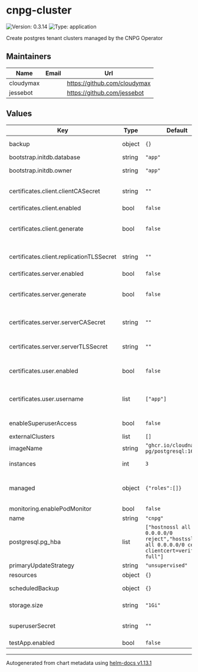 # cnpg-cluster

![Version: 0.3.14](https://img.shields.io/badge/Version-0.3.14-informational?style=flat-square) ![Type: application](https://img.shields.io/badge/Type-application-informational?style=flat-square)

Create postgres tenant clusters managed by the CNPG Operator

## Maintainers

| Name | Email | Url |
| ---- | ------ | --- |
| cloudymax |  | <https://github.com/cloudymax> |
| jessebot |  | <https://github.com/jessebot> |

## Values

| Key | Type | Default | Description |
|-----|------|---------|-------------|
| backup | object | `{}` | if we should backup up this cluster, please see values.yaml for example |
| bootstrap.initdb.database | string | `"app"` | initial database to create |
| bootstrap.initdb.owner | string | `"app"` | owner of the initial database that is created above |
| certificates.client.clientCASecret | string | `""` | name of existing Kubernetes Secret for the postgresql client Certificate Authority cert, ignored if certificates.generate is true |
| certificates.client.enabled | bool | `false` | enable using client certificates |
| certificates.client.generate | bool | `false` | generate client certs using cert-manager. if true the following are ignored: certificates.clientCASecret, certificates.replicationTLSSecret |
| certificates.client.replicationTLSSecret | string | `""` | name of existing Kubernetes Secret for the postgresql replication TLS cert ignored if certificates.generate is true |
| certificates.server.enabled | bool | `false` | enable using server certificates |
| certificates.server.generate | bool | `false` | generate server certs using cert-manager. if true the following are ignored: certificates.serverTLSSecret, certificates.serverCASecret |
| certificates.server.serverCASecret | string | `""` | name of existing Kubernetes Secret for the postgresql server Certificate Authority cert, ignored if certificates.generate is true |
| certificates.server.serverTLSSecret | string | `""` | name of existing Kubernetes Secret for the postgresql server TLS cert, ignored if certificates.generate is true |
| certificates.user.enabled | bool | `false` | create a certificate for a user to connect to postgres using CertManager requires server and client certificate generation enabled |
| certificates.user.username | list | `["app"]` | List of names of users to create a cert for, eg: the DbOwner specified earlier. This data populated into the commonName field of the certificate. |
| enableSuperuserAccess | bool | `false` | CNPG disables the postgres superuser by default must be explicitly enabled |
| externalClusters | list | `[]` |  |
| imageName | string | `"ghcr.io/cloudnative-pg/postgresql:16.0"` | image to use for all tenant pods |
| instances | int | `3` | number of postgres replicas minimum 1 required |
| managed | object | `{"roles":[]}` | See https://cloudnative-pg.io/documentation/current/cloudnative-pg.v1/#postgresql-cnpg-io-v1-RoleConfiguration for explanation of all options |
| monitoring.enablePodMonitor | bool | `false` | enable monitoring via Prometheus |
| name | string | `"cnpg"` |  |
| postgresql.pg_hba | list | `["hostnossl all all 0.0.0.0/0 reject","hostssl all all 0.0.0.0/0 cert clientcert=verify-full"]` | records for the pg_hba.conf file. ref: https://www.postgresql.org/docs/current/auth-pg-hba-conf.html |
| primaryUpdateStrategy | string | `"unsupervised"` |  |
| resources | object | `{}` |  |
| scheduledBackup | object | `{}` | schduled backups section, please see values.yaml for example |
| storage.size | string | `"1Gi"` | how much storage to allocate to the postgresql cluster |
| superuserSecret | string | `""` | name of existing secret to use as superuser redentials will be randomly generated if not specified. |
| testApp.enabled | bool | `false` |  |

----------------------------------------------
Autogenerated from chart metadata using [helm-docs v1.13.1](https://github.com/norwoodj/helm-docs/releases/v1.13.1)
